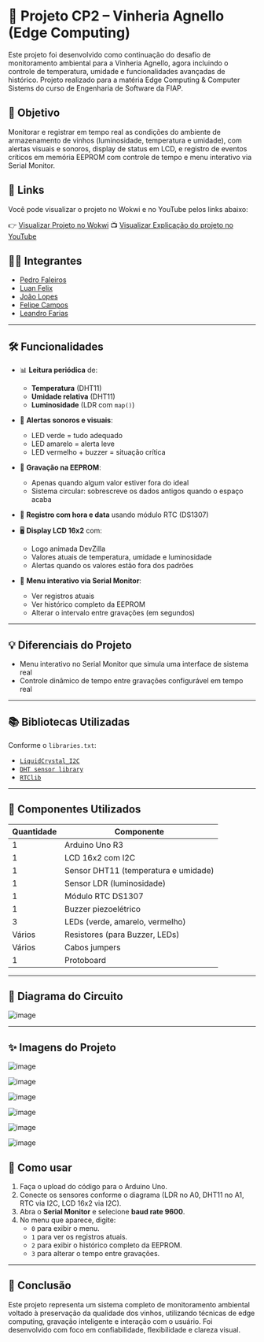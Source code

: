 
# 🍷 Projeto CP2 – Vinheria Agnello (Edge Computing)

Este projeto foi desenvolvido como continuação do desafio de monitoramento ambiental para a Vinheria Agnello, agora incluindo o controle de temperatura, umidade e funcionalidades avançadas de histórico.
Projeto realizado para a matéria Edge Computing & Computer Sistems do curso de Engenharia de Software da FIAP.

## 🎯 Objetivo

Monitorar e registrar em tempo real as condições do ambiente de armazenamento de vinhos (luminosidade, temperatura e umidade), com alertas visuais e sonoros, display de status em LCD, e registro de eventos críticos em memória EEPROM com controle de tempo e menu interativo via Serial Monitor.

## 🔗 Links

Você pode visualizar o projeto no Wokwi e no YouTube pelos links abaixo:

👉 [Visualizar Projeto no Wokwi](https://wokwi.com/projects/431607560733734913)
📺 [Visualizar Explicação do projeto no YouTube](https://youtu.be/YGZ9kiTDOAQ)

## 🙋‍♂️ Integrantes

- [Pedro Faleiros](https://github.com/pedrofaleirosss)
- [Luan Felix](https://github.com/luansfff)
- [João Lopes](https://github.com/Joaolopes1311)
- [Felipe Campos](https://github.com/camp0s0s)
- [Leandro Farias](https://github.com/leofkin)

---

## 🛠️ Funcionalidades

- 📊 **Leitura periódica** de:
  - **Temperatura** (DHT11)
  - **Umidade relativa** (DHT11)
  - **Luminosidade** (LDR com `map()`)

- 🚨 **Alertas sonoros e visuais**:
  - LED verde = tudo adequado
  - LED amarelo = alerta leve
  - LED vermelho + buzzer = situação crítica

- 💾 **Gravação na EEPROM**:
  - Apenas quando algum valor estiver fora do ideal
  - Sistema circular: sobrescreve os dados antigos quando o espaço acaba

- 📅 **Registro com hora e data** usando módulo RTC (DS1307)

- 🖥️ **Display LCD 16x2** com:
  - Logo animada DevZilla
  - Valores atuais de temperatura, umidade e luminosidade
  - Alertas quando os valores estão fora dos padrões

- 📂 **Menu interativo via Serial Monitor**:
  - Ver registros atuais
  - Ver histórico completo da EEPROM
  - Alterar o intervalo entre gravações (em segundos)

---

## 💡 Diferenciais do Projeto

- Menu interativo no Serial Monitor que simula uma interface de sistema real
- Controle dinâmico de tempo entre gravações configurável em tempo real

---

## 📚 Bibliotecas Utilizadas

Conforme o `libraries.txt`:

- [`LiquidCrystal_I2C`](https://github.com/johnrickman/LiquidCrystal_I2C)
- [`DHT sensor library`](https://github.com/adafruit/DHT-sensor-library)
- [`RTClib`](https://github.com/adafruit/RTClib)

---

## 🔌 Componentes Utilizados

| Quantidade | Componente               |
|------------|--------------------------|
| 1          | Arduino Uno R3           |
| 1          | LCD 16x2 com I2C         |
| 1          | Sensor DHT11 (temperatura e umidade) |
| 1          | Sensor LDR (luminosidade)|
| 1          | Módulo RTC DS1307        |
| 1          | Buzzer piezoelétrico     |
| 3          | LEDs (verde, amarelo, vermelho) |
| Vários     | Resistores (para Buzzer, LEDs) |
| Vários     | Cabos jumpers            |
| 1          | Protoboard               |

---

## 🔧 Diagrama do Circuito

![image](https://github.com/user-attachments/assets/91283ff0-f310-4dfe-8a0e-0215d288ec29)

---

## ✨ Imagens do Projeto

![image](https://github.com/user-attachments/assets/4a2972f0-9fa4-4784-8c2b-e2a9aa466100)

![image](https://github.com/user-attachments/assets/9f09e840-55c4-47aa-920c-e57ae0058b52)

![image](https://github.com/user-attachments/assets/c5c52d9e-1f3c-4098-a8c7-fc30d15ad8af)

![image](https://github.com/user-attachments/assets/c24de72a-fc1c-49d2-b874-28054295c52d)

![image](https://github.com/user-attachments/assets/2d1dedc3-8425-404f-aae9-260ac852be89)

![image](https://github.com/user-attachments/assets/70b6dbcf-2694-4e32-b437-23df84d337ac)


## 🧪 Como usar

1. Faça o upload do código para o Arduino Uno.
2. Conecte os sensores conforme o diagrama (LDR no A0, DHT11 no A1, RTC via I2C, LCD 16x2 via I2C).
3. Abra o **Serial Monitor** e selecione **baud rate 9600**.
4. No menu que aparece, digite:
   - `0` para exibir o menu.
   - `1` para ver os registros atuais.
   - `2` para exibir o histórico completo da EEPROM.
   - `3` para alterar o tempo entre gravações.

---

## 🏁 Conclusão

Este projeto representa um sistema completo de monitoramento ambiental voltado à preservação da qualidade dos vinhos, utilizando técnicas de edge computing, gravação inteligente e interação com o usuário. Foi desenvolvido com foco em confiabilidade, flexibilidade e clareza visual.
